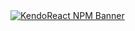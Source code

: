 <a href="https://www.telerik.com/kendo-react-ui?utm_medium=referral&utm_source=npm&utm_campaign=kendo-ui-react-trial-npm-notification&utm_content=banner" target="_blank">
<img src="https://www.telerik.com/kendo-react-ui/components/npm-banner.svg" alt="KendoReact NPM Banner">
</a>
